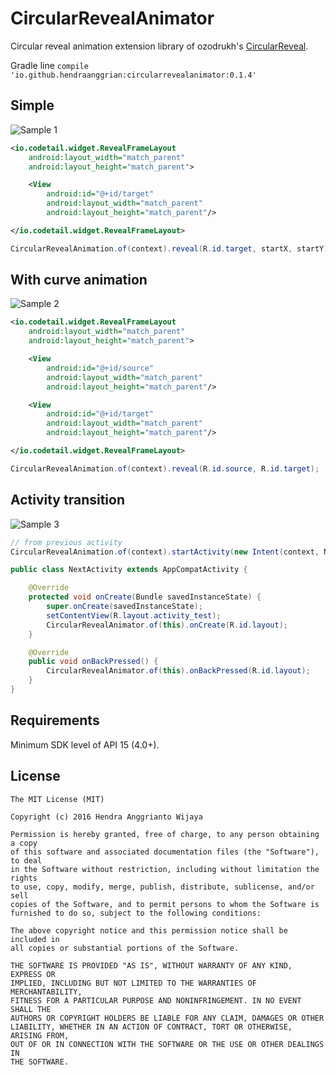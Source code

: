 CircularRevealAnimator
======================

Circular reveal animation extension library of ozodrukh's <a href="https://github.com/ozodrukh/CircularReveal">CircularReveal<a/>.

Gradle line `compile 'io.github.hendraanggrian:circularrevealanimator:0.1.4'`


Simple
------

![Sample 1](https://raw.github.com/hendraanggrian/CircularRevealAnimation/master/artwork/sample1.gif)

```xml
<io.codetail.widget.RevealFrameLayout
    android:layout_width="match_parent"
    android:layout_height="match_parent">

    <View
        android:id="@+id/target"
        android:layout_width="match_parent"
        android:layout_height="match_parent"/>

</io.codetail.widget.RevealFrameLayout>
```

```java
CircularRevealAnimation.of(context).reveal(R.id.target, startX, startY);
```


With curve animation
--------------------

![Sample 2](https://raw.github.com/hendraanggrian/CircularRevealAnimation/master/artwork/sample2.gif)

```xml
<io.codetail.widget.RevealFrameLayout
    android:layout_width="match_parent"
    android:layout_height="match_parent">

    <View
        android:id="@+id/source"
        android:layout_width="match_parent"
        android:layout_height="match_parent"/>

    <View
        android:id="@+id/target"
        android:layout_width="match_parent"
        android:layout_height="match_parent"/>

</io.codetail.widget.RevealFrameLayout>
```

```java
CircularRevealAnimation.of(context).reveal(R.id.source, R.id.target);
```


Activity transition
-------------------

![Sample 3](https://raw.github.com/hendraanggrian/CircularRevealAnimation/master/artwork/sample3.gif)

```java
// from previous activity
CircularRevealAnimation.of(context).startActivity(new Intent(context, NextActivity.class), R.id.source);

public class NextActivity extends AppCompatActivity {

    @Override
    protected void onCreate(Bundle savedInstanceState) {
        super.onCreate(savedInstanceState);
        setContentView(R.layout.activity_test);
        CircularRevealAnimator.of(this).onCreate(R.id.layout);
    }

    @Override
    public void onBackPressed() {
        CircularRevealAnimator.of(this).onBackPressed(R.id.layout);
    }
}
```


Requirements
------------

Minimum SDK level of API 15 (4.0+).


License
--------

    The MIT License (MIT)

    Copyright (c) 2016 Hendra Anggrianto Wijaya

    Permission is hereby granted, free of charge, to any person obtaining a copy
    of this software and associated documentation files (the "Software"), to deal
    in the Software without restriction, including without limitation the rights
    to use, copy, modify, merge, publish, distribute, sublicense, and/or sell
    copies of the Software, and to permit persons to whom the Software is
    furnished to do so, subject to the following conditions:

    The above copyright notice and this permission notice shall be included in
    all copies or substantial portions of the Software.

    THE SOFTWARE IS PROVIDED "AS IS", WITHOUT WARRANTY OF ANY KIND, EXPRESS OR
    IMPLIED, INCLUDING BUT NOT LIMITED TO THE WARRANTIES OF MERCHANTABILITY,
    FITNESS FOR A PARTICULAR PURPOSE AND NONINFRINGEMENT. IN NO EVENT SHALL THE
    AUTHORS OR COPYRIGHT HOLDERS BE LIABLE FOR ANY CLAIM, DAMAGES OR OTHER
    LIABILITY, WHETHER IN AN ACTION OF CONTRACT, TORT OR OTHERWISE, ARISING FROM,
    OUT OF OR IN CONNECTION WITH THE SOFTWARE OR THE USE OR OTHER DEALINGS IN
    THE SOFTWARE.
